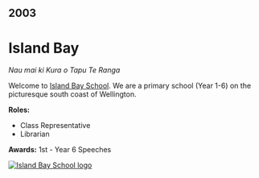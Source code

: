 ## 2003

# Island Bay
_Nau mai ki Kura o Tapu Te Ranga_

Welcome to [Island Bay School](https://www.islandbay.school.nz/). We are a primary school (Year 1-6) on the picturesque south coast of Wellington.

**Roles:**
- Class Representative
- Librarian

**Awards:** 1st - Year 6 Speeches

[![Island Bay School logo](https://pbs.twimg.com/profile_images/3241466964/c617b804550de86eae67350babc41f07_400x400.jpeg)](https://www.islandbay.school.nz/)
